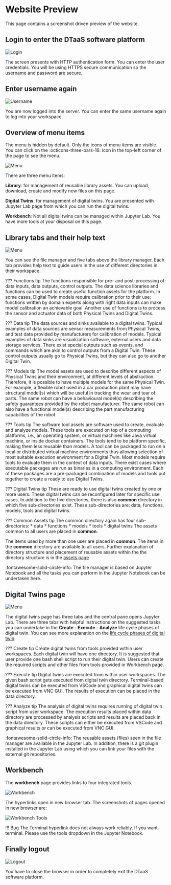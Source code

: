 # Website Preview

This page contains a screenshot driven preview of the website.

## Login to enter the DTaaS software platform

![Login](login.png)

The screen presents with HTTP authentication form.
You can enter the user credentials.
You will be using HTTPS secure communication so the
username and password are secure.

## Enter username again

![Username](username.png)

You are now logged into the server.
You can enter the same username again to log into your workspace.

## Overview of menu items

The menu is hidden by default.
Only the icons of menu items are visible.
You can click on the :octicons-three-bars-16:
icon in the top-left corner of the page to see the menu.

![Menu](menu.png)

There are three menu items:

**Library**: for management of reusable library assets.
You can upload, download, create and modify new files on this page.

**Digital Twins**: for management of digital twins.
You are presented with Jupyter Lab page from which you can
run the digital twins.

**Workbench**: Not all digital twins can be managed
within Jupyter Lab. You have more tools at your disposal
on this page.

## Library tabs and their help text

![Menu](library.png)

You can see the file manager and five tabs above the library manager.
Each tab provides help text to guide users in the use of different
directories in their workspace.

??? Functions tip
    The functions responsible for pre- and post-processing of:
    data inputs, data outputs, control outputs.
    The data science libraries and functions can
    be used to create useful function
    assets for the platform.
    In some cases, Digital Twin models require calibration
    prior to their use; functions written by domain experts
    along with right data inputs can make model calibration
    an achievable goal. Another use of functions is to process
    the sensor and actuator data of both Physical Twins and Digital Twins.

??? Data tip
    The data sources and sinks available to a digital twins.
    Typical examples of data sources are sensor measurements
    from  Physical Twins, and test data provided by
    manufacturers for calibration of models. Typical
    examples of data sinks are visualization software,
    external users and data storage services. There exist
    special outputs such as events, and commands which are
    akin to control outputs from a Digital Twin. These control
    outputs usually go to Physical Twins, but they can also go
    to another Digital Twin.

??? Models tip
    The model assets are used to describe different aspects of
    Physical Twins and their environment,
    at different levels of abstraction.
    Therefore, it is possible to have multiple models
    for the same Physical Twin.
    For example, a flexible robot used in a car production
    plant may have
    structural model(s) which will be useful in tracking
    the wear and tear of parts.
    The same robot can have a behavioural model(s) describing
    the safety guarantees provided by the robot manufacturer.
    The same robot can also have a functional model(s)
    describing the part manufacturing capabilities of the robot.

??? Tools tip
    The software tool assets are software used to create, evaluate and analyze models.
    These tools are executed on top of a computing platforms, i.e.,
    an operating system, or virtual machines like Java virtual machine,
    or inside docker containers. The tools tend to be platform specific,
    making them less reusable than models.
    A tool can be packaged to run on a local or
    distributed virtual machine environments thus
    allowing selection of most suitable execution
    environment for a Digital Twin.
    Most models require tools to evaluate them in the context of data inputs.
    There exist cases where executable packages are run as binaries
    in a computing environment. Each of these packages are a pre-packaged
    combination of models and tools put together to create a ready to use
    Digital Twins.

??? Digital Twins tip
    These are ready to use digital twins created by one or more users.
    These digital twins can be reconfigured later for specific use cases.
In addition to the five directories,
there is also **common** directory in which five sub-directories
exist. These sub-directories are: data, functions, models, tools
and digital twins.

??? Common Assets tip
    The common directory again has four sub-directories:
    * data
    * functions
    * models
    * tools
    * digital twins
    The assets common to all users are placed in **common**.

The items used by more than one user are placed in **common**.
The items in the **common** directory are available to all users.
Further explanation of directory structure and placement of reusable
assets within the the directory structure is in the
[assets page](../servers/lib/assets.md#file-system-structure)

:fontawesome-solid-circle-info: The file manager is based on Jupyter
Notebook and all the tasks you can perform in the Jupyter Notebook
can be undertaken here.

## Digital Twins page

![Menu](digital_twins.png)

The digital twins page has three tabs and the central pane opens
Jupyter Lab. There are three tabs with helpful instructions on the
suggested tasks you can undertake in the **Create - Execute - Analyze**
life cycle phases of digital twin. You can see more explanation on the
[life cycle phases of digital twin](../digital-twins/lifecycle.md).

??? Create tip
    Create digital twins from tools provided within user workspaces.
    Each digital twin will have one directory. It is suggested that
    user provide one bash shell script to run their digital twin.
    Users can create the required scripts and other files from
    tools provided in Workbench page.

??? Execute tip
    Digital twins are executed from within user workspaces.
    The given bash script gets executed from digital twin directory.
    Terminal-based digital twins can be executed from VSCode and
    graphical digital twins can be executed from VNC GUI.
    The results of execution can be placed in the data directory.

??? Analyze tip
    The analysis of digital twins requires running
    of digital twin script from user workspace.
    The execution results placed within data directory
    are processed by analysis scripts and results are placed
    back in the data directory. These scripts can either be
    executed from VSCode and graphical results or can be
    executed from VNC GUI.

:fontawesome-solid-circle-info: The reusable assets (files)
seen in the file manager are available in the Jupyter Lab.
In addition, there is a git plugin installed in the Jupyter
Lab using which you can link your files with the external git
repositories.

## Workbench

The **workbench** page provides links to four integrated tools.

![Workbench](workbench.png)

The hyperlinks open in new browser tab.
The screenshots of pages opened in new browser are:

![Workbench Tools](workbench_tools.png)

!!! Bug
    The Terminal hyperlink does not always work reliably.
    If you want terminal. Please use the tools dropdown
    in the Jupyter Notebook.

## Finally logout

![Logout](logout.png)

You have to close the browser in order to completely exit the DTaaS software platform.